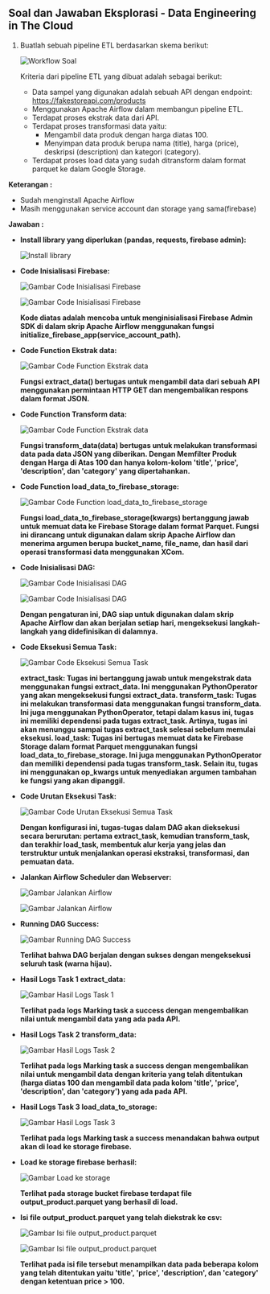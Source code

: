 ## Soal dan Jawaban Eksplorasi - Data Engineering in The Cloud

1. Buatlah sebuah pipeline ETL berdasarkan skema berikut:

    ![Workflow Soal](https://github.com/rayhanrere008/de_rayhan-qalby-r/blob/main/17_Data-Engineering-in-The-Cloud/screenshots/Eksplorasi/01_workflow_soal.png?raw=true)

    Kriteria dari pipeline ETL yang dibuat adalah sebagai berikut:

    - Data sampel yang digunakan adalah sebuah API dengan endpoint: https://fakestoreapi.com/products 
    - Menggunakan Apache Airflow dalam membangun pipeline ETL.
    - Terdapat proses ekstrak data dari API.
    - Terdapat proses transformasi data yaitu:
        - Mengambil data produk dengan harga diatas 100.
        - Menyimpan data produk berupa nama (title), harga (price), deskripsi (description) dan kategori (category).
    - Terdapat proses load data yang sudah ditransform dalam format parquet ke dalam Google Storage.

**Keterangan :**
- Sudah menginstall Apache Airflow
- Masih menggunakan service account dan storage yang sama(firebase)

**Jawaban :**

- **Install library yang diperlukan (pandas, requests, firebase admin):**

    ![Install library](https://github.com/rayhanrere008/de_rayhan-qalby-r/blob/main/17_Data-Engineering-in-The-Cloud/screenshots/Eksplorasi/02_install-library-firebase-admin.png?raw=true)

- **Code Inisialisasi Firebase:**

    ![Gambar Code Inisialisasi Firebase](https://github.com/rayhanrere008/de_rayhan-qalby-r/blob/main/17_Data-Engineering-in-The-Cloud/screenshots/Eksplorasi/03_Code-inisialisasi-firebase.png?raw=true)

    ![Gambar Code Inisialisasi Firebase](https://github.com/rayhanrere008/de_rayhan-qalby-r/blob/main/17_Data-Engineering-in-The-Cloud/screenshots/Eksplorasi/04_Code-inisialisasi-firebase2.png?raw=true)

    **Kode diatas adalah mencoba untuk menginisialisasi Firebase Admin SDK di dalam skrip Apache Airflow menggunakan fungsi initialize_firebase_app(service_account_path).**

- **Code Function Ekstrak data:**

    ![Gambar Code Function Ekstrak data](https://github.com/rayhanrere008/de_rayhan-qalby-r/blob/main/17_Data-Engineering-in-The-Cloud/screenshots/Eksplorasi/05_Code-function-ekstrak_data.png?raw=true)

    **Fungsi extract_data() bertugas untuk mengambil data dari sebuah API menggunakan permintaan HTTP GET dan mengembalikan respons dalam format JSON.**

- **Code Function Transform data:**

    ![Gambar Code Function Ekstrak data](https://github.com/rayhanrere008/de_rayhan-qalby-r/blob/main/17_Data-Engineering-in-The-Cloud/screenshots/Eksplorasi/06_Code-function-transform_data.png?raw=true)

    **Fungsi transform_data(data) bertugas untuk melakukan transformasi data pada data JSON yang diberikan. Dengan Memfilter Produk dengan Harga di Atas 100 dan hanya kolom-kolom 'title', 'price', 'description', dan 'category' yang dipertahankan.**

- **Code Function load_data_to_firebase_storage:**

    ![Gambar Code Function load_data_to_firebase_storage](https://github.com/rayhanrere008/de_rayhan-qalby-r/blob/main/17_Data-Engineering-in-The-Cloud/screenshots/Eksplorasi/07_Code-function-load-data-to-firebase-storage.png?raw=true)

    **Fungsi load_data_to_firebase_storage(kwargs) bertanggung jawab untuk memuat data ke Firebase Storage dalam format Parquet. Fungsi ini dirancang untuk digunakan dalam skrip Apache Airflow dan menerima argumen berupa bucket_name, file_name, dan hasil dari operasi transformasi data menggunakan XCom.**

- **Code Inisialisasi DAG:**

    ![Gambar Code Inisialisasi DAG](https://github.com/rayhanrere008/de_rayhan-qalby-r/blob/main/17_Data-Engineering-in-The-Cloud/screenshots/Eksplorasi/08_Code-inisialisasi-dag.png?raw=true)

    ![Gambar Code Inisialisasi DAG](https://github.com/rayhanrere008/de_rayhan-qalby-r/blob/main/17_Data-Engineering-in-The-Cloud/screenshots/Eksplorasi/09_Code-inisialisasi-dag2.png?raw=true)

    **Dengan pengaturan ini, DAG siap untuk digunakan dalam skrip Apache Airflow dan akan berjalan setiap hari, mengeksekusi langkah-langkah yang didefinisikan di dalamnya.**

- **Code Eksekusi Semua Task:**

    ![Gambar Code Eksekusi Semua Task](https://github.com/rayhanrere008/de_rayhan-qalby-r/blob/main/17_Data-Engineering-in-The-Cloud/screenshots/Eksplorasi/10_Code-eksekuksi-semua-task.png?raw=true)

    **extract_task: Tugas ini bertanggung jawab untuk mengekstrak data menggunakan fungsi extract_data. Ini menggunakan PythonOperator yang akan mengeksekusi fungsi extract_data. transform_task: Tugas ini melakukan transformasi data menggunakan fungsi transform_data. Ini juga menggunakan PythonOperator, tetapi dalam kasus ini, tugas ini memiliki dependensi pada tugas extract_task. Artinya, tugas ini akan menunggu sampai tugas extract_task selesai sebelum memulai eksekusi. load_task: Tugas ini bertugas memuat data ke Firebase Storage dalam format Parquet menggunakan fungsi load_data_to_firebase_storage. Ini juga menggunakan PythonOperator dan memiliki dependensi pada tugas transform_task. Selain itu, tugas ini menggunakan op_kwargs untuk menyediakan argumen tambahan ke fungsi yang akan dipanggil.**

- **Code Urutan Eksekusi Task:**

    ![Gambar Code Urutan Eksekusi Semua Task](https://github.com/rayhanrere008/de_rayhan-qalby-r/blob/main/17_Data-Engineering-in-The-Cloud/screenshots/Eksplorasi/11_Code-urutan-eksekusi-task.png?raw=true)

    **Dengan konfigurasi ini, tugas-tugas dalam DAG akan dieksekusi secara berurutan: pertama extract_task, kemudian transform_task, dan terakhir load_task, membentuk alur kerja yang jelas dan terstruktur untuk menjalankan operasi ekstraksi, transformasi, dan pemuatan data.**

- **Jalankan Airflow Scheduler dan Webserver:**

    ![Gambar Jalankan Airflow](https://github.com/rayhanrere008/de_rayhan-qalby-r/blob/main/17_Data-Engineering-in-The-Cloud/screenshots/Eksplorasi/12_jalankan-airflow.png?raw=true)

    ![Gambar Jalankan Airflow](https://github.com/rayhanrere008/de_rayhan-qalby-r/blob/main/17_Data-Engineering-in-The-Cloud/screenshots/Eksplorasi/13_jalankan-airflow2.png?raw=true)

- **Running DAG Success:**

    ![Gambar Running DAG Success](https://github.com/rayhanrere008/de_rayhan-qalby-r/blob/main/17_Data-Engineering-in-The-Cloud/screenshots/Eksplorasi/14_running-dag-success.png?raw=true)

    **Terlihat bahwa DAG berjalan dengan sukses dengan mengeksekusi seluruh task (warna hijau).**

- **Hasil Logs Task 1 extract_data:**

    ![Gambar Hasil Logs Task 1](https://github.com/rayhanrere008/de_rayhan-qalby-r/blob/main/17_Data-Engineering-in-The-Cloud/screenshots/Eksplorasi/15_logs-task1-extract_data.png?raw=true)

    **Terlihat pada logs Marking task a success dengan mengembalikan nilai untuk mengambil data yang ada pada API.**

- **Hasil Logs Task 2 transform_data:**

    ![Gambar Hasil Logs Task 2](https://github.com/rayhanrere008/de_rayhan-qalby-r/blob/main/17_Data-Engineering-in-The-Cloud/screenshots/Eksplorasi/16_logs-task2-transform_data.png?raw=true)

    **Terlihat pada logs Marking task a success dengan mengembalikan nilai untuk mengambil data dengan kriteria yang telah ditentukan (harga diatas 100 dan mengambil data pada kolom 'title', 'price', 'description', dan 'category') yang ada pada API.**

- **Hasil Logs Task 3 load_data_to_storage:**

    ![Gambar Hasil Logs Task 3](https://github.com/rayhanrere008/de_rayhan-qalby-r/blob/main/17_Data-Engineering-in-The-Cloud/screenshots/Eksplorasi/17_logs-task3-load_data_to_storage.png?raw=true)

    **Terlihat pada logs Marking task a success menandakan bahwa output akan di load ke storage firebase.**

- **Load ke storage firebase berhasil:**

    ![Gambar Load ke storage](https://github.com/rayhanrere008/de_rayhan-qalby-r/blob/main/17_Data-Engineering-in-The-Cloud/screenshots/Eksplorasi/18_berhasil-load-ke-storage.png?raw=true)

    **Terlihat pada storage bucket firebase terdapat file output_product.parquet yang berhasil di load.**

- **Isi file output_product.parquet yang telah diekstrak ke csv:**

    ![Gambar Isi file output_product.parquet](https://github.com/rayhanrere008/de_rayhan-qalby-r/blob/main/17_Data-Engineering-in-The-Cloud/screenshots/Eksplorasi/19_isi-file-output_product.csv-(diekstrak-dari-file-parquet).png?raw=true)

    ![Gambar Isi file output_product.parquet](https://github.com/rayhanrere008/de_rayhan-qalby-r/blob/main/17_Data-Engineering-in-The-Cloud/screenshots/Eksplorasi/20_isi-file-output_product.csv-(diekstrak-dari-file-parquet)2.png?raw=true)

    **Terlihat pada isi file tersebut menampilkan data pada beberapa kolom yang telah ditentukan yaitu 'title', 'price', 'description', dan 'category' dengan ketentuan price > 100.**
